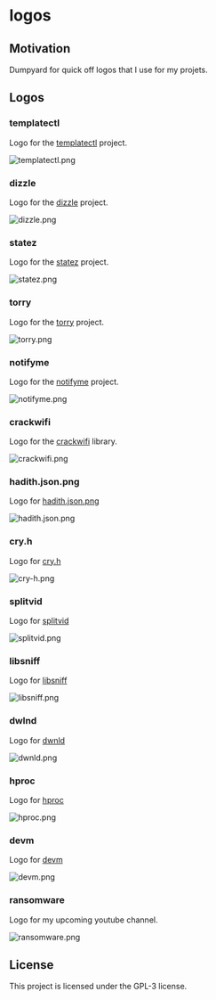 # logos

## Motivation

Dumpyard for quick off logos that I use for my projets.

## Logos

### templatectl

Logo for the [templatectl](https://github.com/4thel00z/templatectl) project.

![templatectl.png](https://raw.githubusercontent.com/4thel00z/logos/master/templatectl.png)


### dizzle

Logo for the [dizzle](https://github.com/4thel00z/dizzle) project.

![dizzle.png](https://raw.githubusercontent.com/4thel00z/logos/master/dizzle.png)

### statez

Logo for the [statez](https://github.com/4thel00z/statez) project.

![statez.png](https://raw.githubusercontent.com/4thel00z/logos/master/statez.png)

### torry

Logo for the [torry](https://github.com/4thel00z/torry) project.

![torry.png](https://raw.githubusercontent.com/4thel00z/logos/master/torry.png)

### notifyme

Logo for the [notifyme](https://github.com/4thel00z/notifyme) project.

![notifyme.png](https://raw.githubusercontent.com/4thel00z/logos/master/notifyme.png)


### crackwifi

Logo for the [crackwifi](https://github.com/4thel00z/crackwifi) library.

![crackwifi.png](https://raw.githubusercontent.com/4thel00z/logos/master/crackwifi.png)

### hadith.json.png

Logo for [hadith.json.png](https://github.com/4thel00z/hadith.json)

![hadith.json.png](https://raw.githubusercontent.com/4thel00z/logos/master/hadith.json.png)

### cry.h

Logo for [cry.h](https://github.com/4thel00z/cry.h)

![cry-h.png](https://raw.githubusercontent.com/4thel00z/logos/master/cry-h.png)


### splitvid

Logo for [splitvid](https://github.com/4thel00z/splitvid)

![splitvid.png](https://raw.githubusercontent.com/4thel00z/logos/master/splitvid.png)

### libsniff

Logo for [libsniff](https://github.com/4thel00z/libsniff)

![libsniff.png](https://raw.githubusercontent.com/4thel00z/logos/master/libsniff.png)

### dwlnd

Logo for [dwnld](https://github.com/4thel00z/dwnld)

![dwnld.png](https://raw.githubusercontent.com/4thel00z/logos/master/dwnld.png)

### hproc

Logo for [hproc](https://github.com/4thel00z/hproc)

![hproc.png](https://raw.githubusercontent.com/4thel00z/logos/master/hproc.png)

### devm

Logo for [devm](https://github.com/4thel00z/devm)

![devm.png](https://raw.githubusercontent.com/4thel00z/logos/master/devm.png)

### ransomware

Logo for my upcoming youtube channel.

![ransomware.png](https://raw.githubusercontent.com/4thel00z/logos/master/ransomware.png)

## License

This project is licensed under the GPL-3 license.
